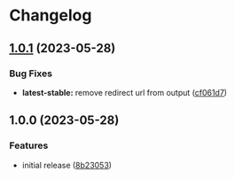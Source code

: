 # Changelog

## [1.0.1](https://github.com/xanmanning/asdf-sshuttle/compare/v1.0.0...v1.0.1) (2023-05-28)


### Bug Fixes

* **latest-stable:** remove redirect url from output ([cf061d7](https://github.com/xanmanning/asdf-sshuttle/commit/cf061d79c5d1feee8264e70e8d72dcb78c7659f3))

## 1.0.0 (2023-05-28)


### Features

* initial release ([8b23053](https://github.com/xanmanning/asdf-sshuttle/commit/8b23053d0668f5b52a1f11ee2cf12c8d6559e5e5))
